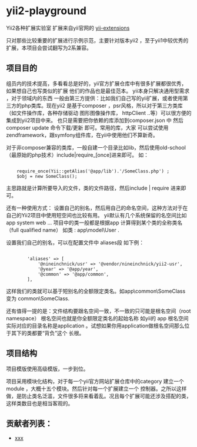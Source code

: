 # yii2-playground

Yii2各种扩展实验室 扩展来自yii官网的 [yii-extensions](http://www.yiiframework.com/extensions/)

只对那些比较重要的扩展进行示例示范，主要针对版本yii2 ，至于yii1中较优秀的扩展，本项目会尝试翻写为2系兼容。

## 项目目的

组员内的技术提高，多看看总是好的，yii官方扩展仓库中有很多扩展都很优秀，如果想自己也写类似的扩展 他们的作品也是最佳范本。
yii本身只解决通用型需求 ，对于领域内的东西 一般由第三方提供：比如我们自己写的yii扩展，或者使用第三方的php类库。现在yii2
是基于composer ，psr风格，所以对于第三方类库（如文件操作库，各种存储驱动  图形图像操作库， httpClient ..等）可以很方便的
集成到yii2项目中来。  也只是需要把你依赖的库添加到composer.json 中 然后composer update 命令下载/更新 即可。常用的库，大家
可以尝试使用zendframework，跟symfony组件库，在yii中使用他们不算新奇。

对于非composer兼容的类库，一般自建一个目录比如lib，然后使用old-school（最原始的php技术）include|require_[once]进来即可。
如：

~~~

    require_once(Yii::getAlias('@app/lib').'/SomeClass.php') ; 
    $obj = new SomeClass();

~~~
主思路就是计算所要导入的文件，类的文件路径，然后include | require 进来即可。

还有一种使用方式： 设置自己的别名，然后用自己的命名空间，这种方法对于在自己的Yii2项目中使用短空间也比较有用。
yii默认有几个系统保留的名空间比如 app  system web ...  项目中的类一般都是根据app 计算得到某个类的全称类名（full qualified name）
如类 : app\model\User   .

设置我们自己的别名，可以在配置文件中 aliases段 如下例：

~~~
      
        'aliases' => [
            '@nineinchnick/usr' => '@vendor/nineinchnick/yii2-usr',
            '@year' => '@app/year',
            '@common' => '@app/common',
        ],
~~~
这样我们的类就可以基于短别名的全额限定类名。如app\common\SomeClass  变为 common\SomeClass.

还有值得一提的是：文件结构要跟名空间一致，不一致的只可能是根名空间（root namespace） 根名空间也就是你全额限定类名的起始名称
如yii的 app 根名空间 实际对应的目录名称是application 。试想如果你用application做根名空间那么位于其下的类都要“背负”这个
 长根。


## 项目结构

项目模版使用高级模版，一步到位。

项目采用模块化结构，对于每一个yii官方网站扩展仓库中的category 建立一个module ，大概十五个模块。然后针对每一个扩展建立一个
控制器。之所以这样做，是防止类名泛滥，文件很多将来看着乱。况且每个扩展可能还涉及搭配的类，这样类数目也是相当客观的。


## 贡献者列表：

- [xxx](xxxxx.xx.com)